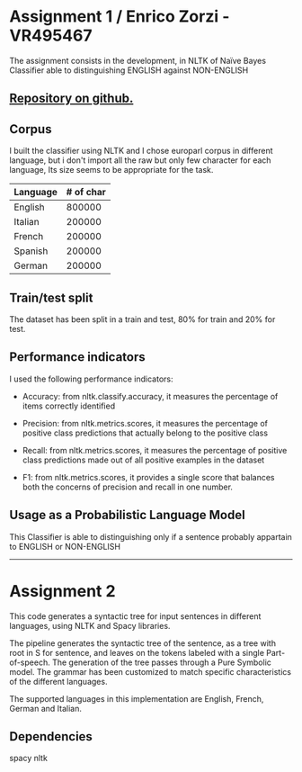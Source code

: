 # Assignment 1 / Enrico Zorzi - VR495467
The assignment consists in the development, in NLTK of Naïve Bayes Classifier able to distinguishing ENGLISH against NON-ENGLISH




## [Repository on github.](https://github.com/enricozorzi/NLP_distinguishing_ENGLISH_es1)



## Corpus
I built the classifier using NLTK and I chose europarl corpus in different language, but i don't import all the raw but only few character for each language, Its size seems to be appropriate for the task.

| Language | # of char |
| ----------- | ----------- |
| English | 800000 |
| Italian | 200000 |
| French | 200000 |
| Spanish | 200000 |
| German | 200000 |

## Train/test split
The dataset has been split in a train and test, 80% for train and 20% for test.

## Performance indicators
I used the following performance indicators:
- Accuracy: from nltk.classify.accuracy, it measures the percentage of items correctly identified
- Precision: from nltk.metrics.scores, it measures the percentage of positive class predictions that actually belong to the positive class
- Recall: from nltk.metrics.scores, it measures the percentage of positive class predictions made out of all positive examples in the dataset

- F1: from nltk.metrics.scores, it provides a single score that balances both the concerns of precision and recall in one number.



## Usage as a Probabilistic Language Model
This Classifier is able to distinguishing only if a sentence  probably appartain to ENGLISH or NON-ENGLISH

---
# Assignment 2
This code generates a syntactic tree for input sentences in different languages, using NLTK and Spacy libraries.

The pipeline generates the syntactic tree of the sentence, as a tree with root in S for sentence, and leaves on the tokens labeled with a single Part-of-speech. The generation of the tree passes through a Pure Symbolic model. The grammar has been customized to match specific characteristics of the different languages.

The supported languages in this implementation are English, French, German and Italian.

## Dependencies
spacy
nltk
